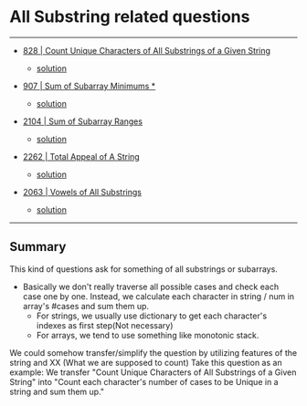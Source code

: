 # All Substring related questions

---

- [828 | Count Unique Characters of All Substrings of a Given String](https://leetcode.com/problems/count-unique-characters-of-all-substrings-of-a-given-string/)

  - [solution](../../Solutions/828_Count%20Unique%20Characters%20of%20All%20Substrings%20of%20a%20Given%20String.py)

- [907 | Sum of Subarray Minimums \*](https://leetcode.com/problems/sum-of-subarray-minimums/)

  - [solution](../../Solutions/907_Sum%20of%20Subarray%20Minimums.py)

- [2104 | Sum of Subarray Ranges](https://leetcode.com/problems/sum-of-subarray-ranges/)

  - [solution](../../Solutions/2104_Sum%20of%20Subarray%20Ranges.py)

- [2262 | Total Appeal of A String](https://leetcode.com/problems/total-appeal-of-a-string/)

  - [solution](../../Solutions/2262_Total%20Appeal%20of%20A%20String.py)

- [2063 | Vowels of All Substrings](https://leetcode.com/problems/vowels-of-all-substrings/)

  - [solution](../../Solutions/2063_Vowels%20of%20All%20Substrings.py)

---

## Summary

This kind of questions ask for something of all substrings or subarrays.

- Basically we don't really traverse all possible cases and check each case one by one. Instead, we calculate each character in string / num in array's #cases and sum them up.
  - For strings, we usually use dictionary to get each character's indexes as first step(Not necessary)
  - For arrays, we tend to use something like monotonic stack.

We could somehow transfer/simplify the question by utilizing features of the string and XX (What we are supposed to count)
Take this question as an example:
We transfer "Count Unique Characters of All Substrings of a Given String" into "Count each character's number of cases to be
Unique in a string and sum them up."
